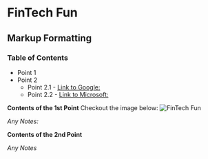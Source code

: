 # FinTech Fun
## Markup Formatting

### Table of Contents
- Point 1
- Point 2
    - Point 2.1 - [Link to Google: ](www.google.com)
    - Point 2.2 - [Link to Microsoft: ](www.microsoft.com)

**Contents of the 1st Point**
Checkout the image below:
![FinTech Fun](https://github.com/kaushikb39/FinTech/blob/main/Fintech-startups-1440x564_c.png)

*Any Notes:*

**Contents of the 2nd Point**

*Any Notes*

